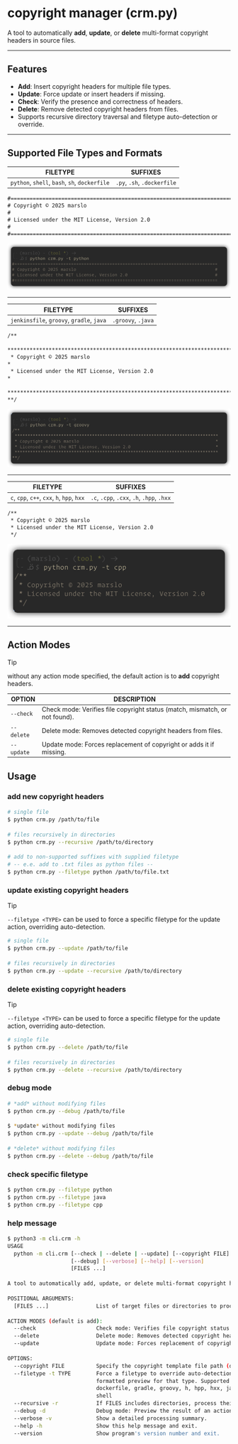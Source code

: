 # copyright manager (crm.py)

A tool to automatically **add**, **update**, or **delete** multi-format copyright headers in source files.

---

## Features

- **Add**: Insert copyright headers for multiple file types.
- **Update**: Force update or insert headers if missing.
- **Check**: Verify the presence and correctness of headers.
- **Delete**: Remove detected copyright headers from files.
- Supports recursive directory traversal and filetype auto-detection or override.

---

## Supported File Types and Formats

|                    FILETYPE                   |           SUFFIXES          |
|:---------------------------------------------:|:---------------------------:|
| `python`, `shell`, `bash`, `sh`, `dockerfile` | `.py`, `.sh`, `.dockerfile` |

```
#===============================================================================
# Copyright © 2025 marslo                                                      #
# Licensed under the MIT License, Version 2.0                                  #
#===============================================================================
```

![Python](./screenshots/ft-py.png)

---

|                  FILETYPE                 |      SUFFIXES      |
|:-----------------------------------------:|:------------------:|
| `jenkinsfile`, `groovy`, `gradle`, `java` | `.groovy`, `.java` |

```
/**
 *******************************************************************************
 * Copyright © 2025 marslo                                                     *
 * Licensed under the MIT License, Version 2.0                                 *
 *******************************************************************************
**/
```

![java-groovy](./screenshots/ft-java-groovy.png)

---

|                   FILETYPE                  |                  SUFFIXES                  |
|:-------------------------------------------:|:------------------------------------------:|
| `c`, `cpp`, `c++`, `cxx`, `h`, `hpp`, `hxx` | `.c`, `.cpp`, `.cxx`, `.h`, `.hpp`, `.hxx` |

```
/**
 * Copyright © 2025 marslo
 * Licensed under the MIT License, Version 2.0
 */
```

![c/cpp](./screenshots/ft-cpp.png)

---

## Action Modes

> [!TIP]
> without any action mode specified, the default action is to **add** copyright headers.

| OPTION     | DESCRIPTION                                                                 |
| ---------- | --------------------------------------------------------------------------- |
| `--check`  | Check mode: Verifies file copyright status (match, mismatch, or not found). |
| `--delete` | Delete mode: Removes detected copyright headers from files.                 |
| `--update` | Update mode: Forces replacement of copyright or adds it if missing.         |

## Usage

### add new copyright headers
```bash
# single file
$ python crm.py /path/to/file

# files recursively in directories
$ python crm.py --recursive /path/to/directory

# add to non-supported suffixes with supplied filetype
# -- e.e. add to .txt files as python files --
$ python crm.py --filetype python /path/to/file.txt
```

### update existing copyright headers

> [!TIP]
> `--filetype <TYPE>` can be used to force a specific filetype for the update action, overriding auto-detection.

```bash
# single file
$ python crm.py --update /path/to/file

# files recursively in directories
$ python crm.py --update --recursive /path/to/directory
```

### delete existing copyright headers

> [!TIP]
> `--filetype <TYPE>` can be used to force a specific filetype for the update action, overriding auto-detection.

```bash
# single file
$ python crm.py --delete /path/to/file

# files recursively in directories
$ python crm.py --delete --recursive /path/to/directory
```

### debug mode
```bash
# *add* without modifying files
$ python crm.py --debug /path/to/file

$ *update* without modifying files
$ python crm.py --update --debug /path/to/file

# *delete* without modifying files
$ python crm.py --delete --debug /path/to/file
```

### check specific filetype
```bash
$ python crm.py --filetype python
$ python crm.py --filetype java
$ python crm.py --filetype cpp
```

### help message
```bash
$ python3 -m cli.crm -h
USAGE
  python -m cli.crm [--check | --delete | --update] [--copyright FILE] [--filetype TYPE] [--recursive]
                    [--debug] [--verbose] [--help] [--version]
                    [FILES ...]

A tool to automatically add, update, or delete multi-format copyright headers.

POSITIONAL ARGUMENTS:
  [FILES ...]               List of target files or directories to process.

ACTION MODES (default is add):
  --check                   Check mode: Verifies file copyright status (match, mismatch, or not found).
  --delete                  Delete mode: Removes detected copyright headers from files.
  --update                  Update mode: Forces replacement of copyright or adds it if missing.

OPTIONS:
  --copyright FILE          Specify the copyright template file path (default: COPYRIGHT).
  --filetype -t TYPE        Force a filetype to override auto-detection. If provided alone, displays a
                            formatted preview for that type. Supported: bash, c, c++, cpp, cxx,
                            dockerfile, gradle, groovy, h, hpp, hxx, java, jenkinsfile, python, sh,
                            shell
  --recursive -r            If FILES includes directories, process their contents recursively.
  --debug -d                Debug mode: Preview the result of an action without modifying files.
  --verbose -v              Show a detailed processing summary.
  --help -h                 Show this help message and exit.
  --version                 Show program's version number and exit.
```
